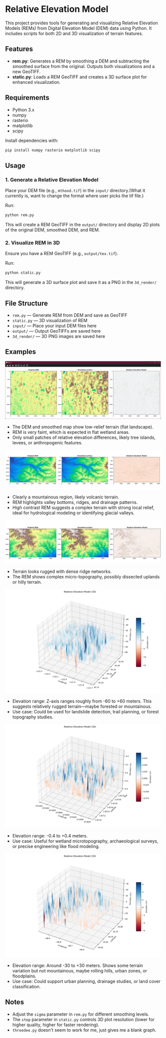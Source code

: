 # Relative Elevation Model

This project provides tools for generating and visualizing Relative Elevation Models (REMs) from Digital Elevation Model (DEM) data using Python. It includes scripts for both 2D and 3D visualization of terrain features.

## Features

- **rem.py**: Generates a REM by smoothing a DEM and subtracting the smoothed surface from the original. Outputs both visualizations and a new GeoTIFF.
- **static.py**: Loads a REM GeoTIFF and creates a 3D surface plot for enhanced visualization.

## Requirements

- Python 3.x
- numpy
- rasterio
- matplotlib
- scipy

Install dependencies with:

```bash
pip install numpy rasterio matplotlib scipy
```

## Usage

### 1. Generate a Relative Elevation Model

Place your DEM file (e.g., `mthood.tif`) in the `input/` directory.(What it currently is, want to change the format where user picks the tif file.)

Run:

```bash
python rem.py
```

This will create a REM GeoTIFF in the `output/` directory and display 2D plots of the original DEM, smoothed DEM, and REM.

### 2. Visualize REM in 3D

Ensure you have a REM GeoTIFF (e.g., `output/tex.tif`).

Run:

```bash
python static.py
```

This will generate a 3D surface plot and save it as a PNG in the `3d_render/` directory.

## File Structure

- `rem.py` — Generate REM from DEM and save as GeoTIFF
- `static.py` — 3D visualization of REM
- `input/` — Place your input DEM files here
- `output/` — Output GeoTIFFs are saved here
- `3d_render/` — 3D PNG images are saved here

## Examples

![Screenshot of REM of the everglades](screenshots/ss_everglades.png)
- The DEM and smoothed map show low-relief terrain (flat landscape).
- REM is very faint, which is expected in flat wetland areas.
- Only small patches of relative elevation differences, likely tree islands, levees, or anthropogenic features.

![Screenshot of REM of Mount Hood area](screenshots/ss_mthood.png)
- Clearly a mountainous region, likely volcanic terrain.
- REM highlights valley bottoms, ridges, and drainage patterns.
- High contrast REM suggests a complex terrain with strong local relief, ideal for hydrological modeling or identifying glacial valleys.

![Screenshot of Texas near camp bulls](screenshots/ss_cbulls.png)
- Terrain looks rugged with dense ridge networks.
- The REM shows complex micro-topography, possibly dissected uplands or hilly terrain.

![3d REM of mount hood](3d_render/hood.png)
- Elevation range: Z-axis ranges roughly from -60 to +60 meters. This suggests relatively rugged terrain—maybe forested or mountainous.
- Use case: Could be used for landslide detection, trail planning, or forest topography studies.

![3d REM near the everglades](3d_render/rem_3d_static_plot.png)
- Elevation range: -0.4 to +0.4 meters.
- Use case: Useful for wetland microtopography, archaeological surveys, or precise engineering like flood modeling.

![3d REM near camp bulls](3d_render/tex.png)
- Elevation range: Around -30 to +30 meters. Shows some terrain variation but not mountainous, maybe rolling hills, urban zones, or floodplains.
- Use case: Could support urban planning, drainage studies, or land cover classification.


## Notes

- Adjust the `sigma` parameter in `rem.py` for different smoothing levels.
- The `step` parameter in `static.py` controls 3D plot resolution (lower for higher quality, higher for faster rendering).
- `threedee.py` doesn't seem to work for me, just gives me a blank graph. 

